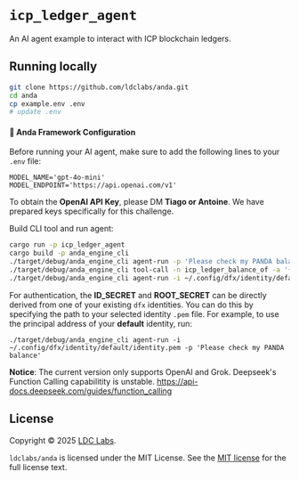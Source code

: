 # `icp_ledger_agent`

An AI agent example to interact with ICP blockchain ledgers.

## Running locally

```sh
git clone https://github.com/ldclabs/anda.git
cd anda
cp example.env .env
# update .env
```

#### 🔧 **Anda Framework Configuration**
Before running your AI agent, make sure to add the following lines to your `.env` file:
```
MODEL_NAME='gpt-4o-mini'
MODEL_ENDPOINT='https://api.openai.com/v1'
```
To obtain the **OpenAI API Key**, please DM **Tiago or Antoine**. We have prepared keys specifically for this challenge.

Build CLI tool and run agent:

```sh
cargo run -p icp_ledger_agent
cargo build -p anda_engine_cli
./target/debug/anda_engine_cli agent-run -p 'Please check my PANDA balance'
./target/debug/anda_engine_cli tool-call -n icp_ledger_balance_of -a '{"account":"535yc-uxytb-gfk7h-tny7p-vjkoe-i4krp-3qmcl-uqfgr-cpgej-yqtjq-rqe","symbol":"PANDA"}'
./target/debug/anda_engine_cli agent-run -i ~/.config/dfx/identity/default/identity.pem -p prompt
```

For authentication, the **ID_SECRET** and **ROOT_SECRET** can be directly derived from one of your existing `dfx` identities. You can do this by specifying the path to your selected identity `.pem` file. For example, to use the principal address of your **default** identity, run:
```
./target/debug/anda_engine_cli agent-run -i ~/.config/dfx/identity/default/identity.pem -p 'Please check my PANDA balance'
```

**Notice**: The current version only supports OpenAI and Grok. Deepseek's Function Calling capabilitity is unstable. https://api-docs.deepseek.com/guides/function_calling

## License

Copyright © 2025 [LDC Labs](https://github.com/ldclabs).

`ldclabs/anda` is licensed under the MIT License. See the [MIT license][license] for the full license text.

[license]: ./../../LICENSE-MIT
